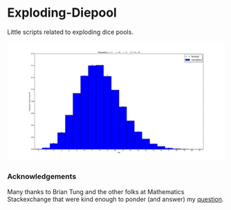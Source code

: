 # Exploding-Diepool
Little scripts related to exploding dice pools.

![Histogram of hits with an exploding dice pool](./img/hist_n20_d6_t5.png)

### Acknowledgements

Many thanks to Brian Tung and the other folks at Mathematics Stackexchange that were kind enough to ponder (and answer) my [question](http://math.stackexchange.com/q/1644794/11949).
